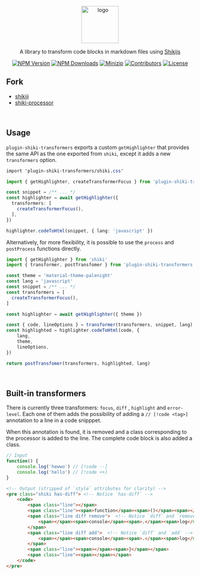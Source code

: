 <p align="center">
<a href="https://www.npmjs.com/package/plugin-shiki-transformers" target="_blank" rel="noopener noreferrer">
<img src="https://api.iconify.design/tabler:transform.svg?color=%23cda7fb" alt="logo" width='100'/></a>
</p>

<p align="center">
  A library to transform code blocks in markdown files using <a href="https://github.com/shikijs/shiki">Shikijs</a>
</p>

<p align="center">
  <a href="https://www.npmjs.com/package/plugin-shiki-transformers" target="_blank" rel="noopener noreferrer"><img src="https://badge.fury.io/js/csvs-parsers.svg" alt="NPM Version" /></a>
  <a href="https://www.npmjs.com/package/plugin-shiki-transformers" target="_blank" rel="noopener noreferrer"><img src="https://img.shields.io/npm/dt/csvs-parsers.svg?logo=npm" alt="NPM Downloads" /></a>
  <a href="https://bundlephobia.com/result?p=plugin-shiki-transformers" target="_blank" rel="noopener noreferrer"><img src="https://img.shields.io/bundlephobia/minzip/plugin-shiki-transformers" alt="Minizip" /></a>
  <a href="https://github.com/hunghg255/plugin-shiki-transformers/graphs/contributors" target="_blank" rel="noopener noreferrer"><img src="https://img.shields.io/badge/all_contributors-1-orange.svg" alt="Contributors" /></a>
  <a href="https://github.com/hunghg255/plugin-shiki-transformers/blob/main/LICENSE" target="_blank" rel="noopener noreferrer"><img src="https://badgen.net/github/license/hunghg255/plugin-shiki-transformers" alt="License" /></a>
</p>

## Fork
- [shikiji](https://github.com/antfu/shikiji)
- [shiki-processor](https://github.com/innocenzi/shiki-processor)

&nbsp;

## Usage

`plugin-shiki-transformers` exports a custom `getHighlighter` that provides the same API as the one exported from `shiki`, except it adds a new `transformers` option.

```css
import 'plugin-shiki-transformers/shiki.css'

```

```ts
import { getHighlighter, createTransformerFocus } from 'plugin-shiki-transformers'

const snippet = /** ... */
const highlighter = await getHighlighter({
  transformers: [
    createTransformerFocus(),
  ],
})

highlighter.codeToHtml(snippet, { lang: 'javascript' })
```

Alternatively, for more flexibility, it is possible to use the `process` and `postProcess` functions directly.

```ts
import { getHighlighter } from 'shiki'
import { transformer, postTransfomer } from 'plugin-shiki-transformers'

const theme = 'material-theme-palenight'
const lang = 'javascript'
const snippet = /** ... */
const transformers = [
  createTransformerFocus(),
]

const highlighter = await getHighlighter({ theme })

const { code, lineOptions } = transformer(transformers, snippet, lang)
const highlighted = highlighter.codeToHtml(code, {
	lang,
	theme,
	lineOptions,
})

return postTransfomer(transformers, highlighted, lang)
```

&nbsp;

## Built-in transformers

There is currently three transformers: `focus`, `diff` , `highlight` and `error-level`. Each one of them adds the possibility of adding a `// [!code <tag>]` annotation to a line in a code snipppet.

When this annotation is found, it is removed and a class corresponding to the processor is added to the line. The complete code block is also added a class.

```ts
// Input
function() {
	console.log('hewwo') // [!code --]
	console.log('hello') // [!code ++]
}
```
```html
<!-- Output (stripped of `style` attributes for clarity) -->
<pre class="shiki has-diff"> <!-- Notice `has-diff` -->
	<code>
		<span class="line"></span>
		<span class="line"><span>function</span><span>()</span><span></span><span>{</span></span>
		<span class="line diff remove">  <!-- Notice `diff` and `remove` -->
			<span></span><span>console</span><span>.</span><span>log</span><span>(</span><span>&#39;</span><span>hewwo</span><span>&#39;</span><span>) </span>
		</span>
		<span class="line diff add">  <!-- Notice `diff` and `add` -->
			<span></span><span>console</span><span>.</span><span>log</span><span>(</span><span>&#39;</span><span>hello</span><span>&#39;</span><span>) </span>
		</span>
		<span class="line"><span></span><span>}</span></span>
		<span class="line"><span></span></span>
	</code>
</pre>
```

